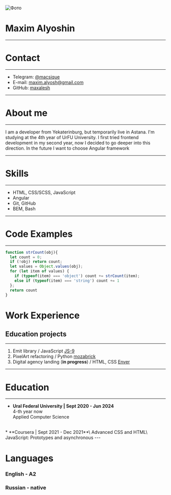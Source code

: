 ![Фото](https://habrastorage.org/getpro/moikrug/uploads/user/100/074/629/2/avatar/medium_9d2380122cd1b1d70e0d820daad00991.jpeg)

# Maxim Alyoshin

---
# Contact

---
* Telegram: [@macsique](https://t.me/macsique)
* E-mail: maxim.alyosh@gmail.com
* GitHub: [maxalesh](https://github.com/maxalesh)
---


# About me

---
I am a developer from Yekaterinburg, but temporarily live in Astana. I'm studying at the 4th year of UrFU University. I first tried frontend development in my second year, now I decided to go deeper into this direction. In the future I want to choose Angular framework

---

# Skills

---
* HTML, CSS/SCSS, JavaScript
* Angular
* Git, GitHub
* BEM, Bash
---

# Code Examples

---
```javascript
function strCount(obj){
  let count = 0;
  if (!obj) return count; 
  let values = Object.values(obj);
  for (let item of values) {
    if (typeof(item) === 'object') count += strCount(item);
    else if (typeof(item) === 'string') count += 1
  };
  return count
}
```

# Work Experience
## Education projects

---
1. Emit library / JavaScript [JS-9](https://github.com/maxalesh/JS-9)
2. PixelArt refactoring / Python [mozabrick](https://github.com/maxalesh/refactoring)
3. Digital agency landing (**in progress**) / HTML, CSS [Enver](https://github.com/maxalesh/digital-agency-enver-landing)
---

# Education

---
* **Ural Federal University | Sept 2020 - Jun 2024**\
4-th year now\
Applied Computer Science  
<br>
* **Coursera | Sept 2021 - Dec 2021**\
Advanced CSS and HTML\
JavaScript: Prototypes and asynchronous
---

# Languages
### English - A2
### Russian - native


